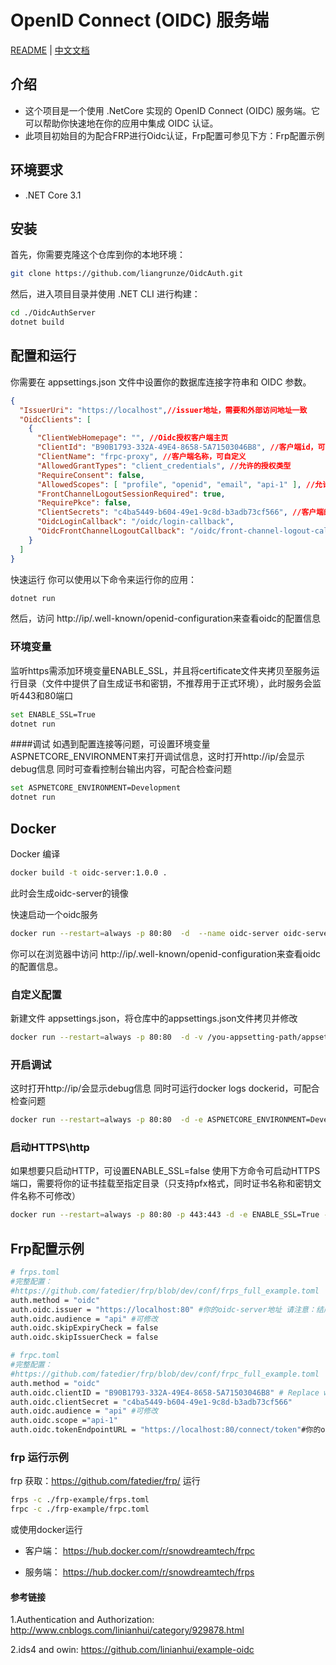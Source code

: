 #  OpenID Connect (OIDC) 服务端

[README](README.md) | [中文文档](READMEZH.md)

## 介绍

- 这个项目是一个使用 .NetCore 实现的 OpenID Connect (OIDC) 服务端。它可以帮助你快速地在你的应用中集成 OIDC 认证。
- 此项目初始目的为配合FRP进行Oidc认证，Frp配置可参见下方：Frp配置示例
## 环境要求

- .NET Core 3.1 

## 安装

首先，你需要克隆这个仓库到你的本地环境：

```bash
git clone https://github.com/liangrunze/OidcAuth.git
```
然后，进入项目目录并使用 .NET CLI 进行构建：
```bash
cd ./OidcAuthServer
dotnet build
```
## 配置和运行
你需要在 appsettings.json 文件中设置你的数据库连接字符串和 OIDC 参数。

```JSON
{
  "IssuerUri": "https://localhost",//issuer地址，需要和外部访问地址一致
  "OidcClients": [
    {
      "ClientWebHomepage": "", //Oidc授权客户端主页
      "ClientId": "B90B1793-332A-49E4-8658-5A71503046B8", //客户端id，可自定义
      "ClientName": "frpc-proxy", //客户端名称，可自定义
      "AllowedGrantTypes": "client_credentials", //允许的授权类型
      "RequireConsent": false,
      "AllowedScopes": [ "profile", "openid", "email", "api-1" ], //允许访问的域
      "FrontChannelLogoutSessionRequired": true,
      "RequirePkce": false,
      "ClientSecrets": "c4ba5449-b604-49e1-9c8d-b3adb73cf566", //客户端的Secrets，注册的客户端需要保持一致
      "OidcLoginCallback": "/oidc/login-callback",
      "OidcFrontChannelLogoutCallback": "/oidc/front-channel-logout-callback"
    }
  ]
}
```
快速运行
你可以使用以下命令来运行你的应用：
```bash
dotnet run
```
然后，访问 http://ip/.well-known/openid-configuration来查看oidc的配置信息

### 环境变量
监听https需添加环境变量ENABLE_SSL，并且将certificate文件夹拷贝至服务运行目录（文件中提供了自生成证书和密钥，不推荐用于正式环境），此时服务会监听443和80端口
```bash
set ENABLE_SSL=True
dotnet run
```
####调试
如遇到配置连接等问题，可设置环境变量 ASPNETCORE_ENVIRONMENT来打开调试信息，这时打开http://ip/会显示debug信息
同时可查看控制台输出内容，可配合检查问题
```bash
set ASPNETCORE_ENVIRONMENT=Development
dotnet run
```
## Docker

Docker 编译
```bash
docker build -t oidc-server:1.0.0 .
```
此时会生成oidc-server的镜像

快速启动一个oidc服务
```bash
docker run --restart=always -p 80:80  -d  --name oidc-server oidc-server:1.0.0
```
你可以在浏览器中访问 http://ip/.well-known/openid-configuration来查看oidc的配置信息。

### 自定义配置
新建文件 appsettings.json，将仓库中的appsettings.json文件拷贝并修改
```bash
docker run --restart=always -p 80:80  -d -v /you-appsetting-path/appsettings.json:/app/appsettings.json  --name oidc-server oidc-server:1.0.0
```
### 开启调试
这时打开http://ip/会显示debug信息
同时可运行docker logs dockerid，可配合检查问题
```bash
docker run --restart=always -p 80:80  -d -e ASPNETCORE_ENVIRONMENT=Development --name oidc-server oidc-server:1.0.0
```


### 启动HTTPS\http
如果想要只启动HTTP，可设置ENABLE_SSL=false
使用下方命令可启动HTTPS端口，需要将你的证书挂载至指定目录（只支持pfx格式，同时证书名称和密钥文件名称不可修改）
```bash
docker run --restart=always -p 80:80 -p 443:443 -d -e ENABLE_SSL=True -v /you-cert-path/cert:/app/certificate --name oidc-server oidc-server:1.0.0
```

## Frp配置示例

```bash
# frps.toml
#完整配置：
#https://github.com/fatedier/frp/blob/dev/conf/frps_full_example.toml
auth.method = "oidc"
auth.oidc.issuer = "https://localhost:80" #你的oidc-server地址 请注意：结尾 "/" 需要和appsettings.json 中“IssuerUri”保持一致
auth.oidc.audience = "api" #可修改
auth.oidc.skipExpiryCheck = false
auth.oidc.skipIssuerCheck = false
```
```bash
# frpc.toml
#完整配置：
#https://github.com/fatedier/frp/blob/dev/conf/frpc_full_example.toml
auth.method = "oidc"
auth.oidc.clientID = "B90B1793-332A-49E4-8658-5A71503046B8" # Replace with OIDC client ID
auth.oidc.clientSecret = "c4ba5449-b604-49e1-9c8d-b3adb73cf566"
auth.oidc.audience = "api" #可修改
auth.oidc.scope ="api-1"
auth.oidc.tokenEndpointURL = "https://localhost:80/connect/token"#你的oidc-server地址，/connect/token是固定的
```
### frp 运行示例 
frp 获取：https://github.com/fatedier/frp/
运行
```bash
frps -c ./frp-example/frps.toml
frpc -c ./frp-example/frpc.toml
```
或使用docker运行

- 客户端：
https://hub.docker.com/r/snowdreamtech/frpc

- 服务端：
https://hub.docker.com/r/snowdreamtech/frps
#### 参考链接

1.Authentication and Authorization: http://www.cnblogs.com/linianhui/category/929878.html

2.ids4 and owin: https://github.com/linianhui/example-oidc
